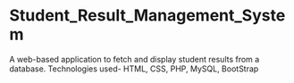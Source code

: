 # Student_Result_Management_System
A web-based application to fetch and display student results from a database.
Technologies used- HTML, CSS, PHP, MySQL, BootStrap
